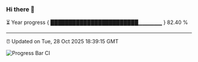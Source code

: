 ### Hi there 👋

⏳ Year progress { ████████████████████████▁▁▁▁▁▁ } 82.40 %

---

⏰ Updated on Tue, 28 Oct 2025 18:39:15 GMT

![Progress Bar CI](https://github.com/DhruviPatel157/GitHub-Actions-Demo/workflows/Progress%20Bar%20CI/badge.svg)
